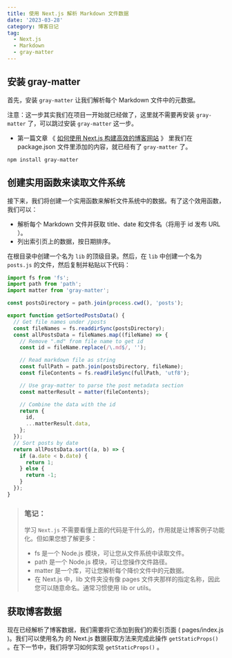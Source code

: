```yaml
---
title: 使用 Next.js 解析 Markdown 文件数据
date: '2023-03-28'
category: 博客日记
tag:
  - Next.js
  - Markdown
  - gray-matter
---
```


## 安装 gray-matter

首先，安装 `gray-matter` 让我们解析每个 Markdown 文件中的元数据。

注意：这一步其实我们在项目一开始就已经做了，这里就不需要再安装 `gray-matter` 了，可以跳过安装 `gray-matter` 这一步。
- 第一篇文章 《 [如何使用 Next.js 构建高效的博客网站](/blog/2023/6.html) 》 里我们在 package.json 文件里添加的内容，就已经有了 `gray-matter` 了。

```ssh
npm install gray-matter
```

## 创建实用函数来读取文件系统

接下来，我们将创建一个实用函数来解析文件系统中的数据。有了这个效用函数，我们可以：

- 解析每个 Markdown 文件并获取 title、date 和文件名（将用于 id 发布 URL ）。
- 列出索引页上的数据，按日期排序。
  
在根目录中创建一个名为 `lib` 的顶级目录。然后，在 `lib` 中创建一个名为 `posts.js` 的文件，然后复制并粘贴以下代码：

```js
import fs from 'fs';
import path from 'path';
import matter from 'gray-matter';

const postsDirectory = path.join(process.cwd(), 'posts');

export function getSortedPostsData() {
  // Get file names under /posts
  const fileNames = fs.readdirSync(postsDirectory);
  const allPostsData = fileNames.map((fileName) => {
    // Remove ".md" from file name to get id
    const id = fileName.replace(/\.md$/, '');

    // Read markdown file as string
    const fullPath = path.join(postsDirectory, fileName);
    const fileContents = fs.readFileSync(fullPath, 'utf8');

    // Use gray-matter to parse the post metadata section
    const matterResult = matter(fileContents);

    // Combine the data with the id
    return {
      id,
      ...matterResult.data,
    };
  });
  // Sort posts by date
  return allPostsData.sort((a, b) => {
    if (a.date < b.date) {
      return 1;
    } else {
      return -1;
    }
  });
}
```

> ### 笔记：
> 
> 学习 `Next.js` 不需要看懂上面的代码是干什么的，作用就是让博客例子功能化。但如果您想了解更多：
> 
> - fs 是一个 Node.js 模块，可让您从文件系统中读取文件。
> - path 是一个 Node.js 模块，可让您操作文件路径。
> - matter 是一个库，可让您解析每个降价文件中的元数据。
> - 在 Next.js 中，lib 文件夹没有像 pages 文件夹那样的指定名称，因此您可以随意命名。通常习惯使用 lib or utils。

## 获取博客数据

现在已经解析了博客数据，我们需要将它添加到我们的索引页面 ( pages/index.js )。我们可以使用名为 的 Next.js 数据获取方法来完成此操作 `getStaticProps()` 。在下一节中，我们将学习如何实现 `getStaticProps()` 。